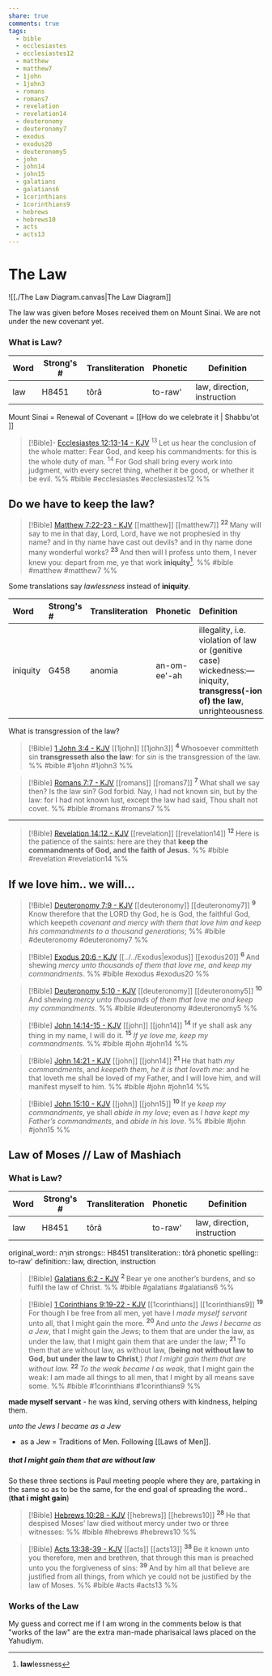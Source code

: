 ```yaml
---
share: true
comments: true
tags:
  - bible
  - ecclesiastes
  - ecclesiastes12
  - matthew
  - matthew7
  - 1john
  - 1john3
  - romans
  - romans7
  - revelation
  - revelation14
  - deuteronomy
  - deuteronomy7
  - exodus
  - exodus20
  - deuteronomy5
  - john
  - john14
  - john15
  - galatians
  - galatians6
  - 1corinthians
  - 1corinthians9
  - hebrews
  - hebrews10
  - acts
  - acts13
---
```



# The Law

![[./The Law Diagram.canvas|The Law Diagram]]


The law was given before Moses received them on Mount Sinai.
We are not under the new covenant yet.

### What is Law?

|Word|Strong's #|Transliteration|Phonetic|Definition|
|----|----|----|----|----|
|law|H8451|tôrâ|to-raw'|law, direction, instruction|

Mount Sinai = Renewal of Covenant = [[How do we celebrate it | Shabbu'ot ]]

> [!Bible]- [Ecclesiastes 12:13-14 - KJV](https://bible-api.com/ecc+12:13-14?translation=kjv) 
>  <sup> 13 </sup>Let us hear the conclusion of the whole matter: Fear God, and keep his commandments: for this is the whole duty of man. <sup> 14 </sup>For God shall bring every work into judgment, with every secret thing, whether it be good, or whether it be evil.
> %% #bible #ecclesiastes #ecclesiastes12 %%

## Do we have to keep the law?

> [!Bible] [Matthew 7:22-23 - KJV](https://bible-api.com/matt+7:22-23?translation=kjv) [[matthew]] [[matthew7]]
>  <sup> **22** </sup>Many will say to me in that day, Lord, Lord, have we not prophesied in thy name? and in thy name have cast out devils? and in thy name done many wonderful works? <sup> **23** </sup>And then will I profess unto them, I never knew you: depart from me, ye that work **iniquity**[^1].
 %% #bible #matthew #matthew7 %%

Some translations say *lawlessness* instead of **iniquity**.

| Word     | Strong's # | Transliteration                                                                                                          | Phonetic     | Definition                                                                                                                 |
|:---------|:-----------|:-------------------------------------------------------------------------------------------------------------------------|:-------------|:---------------------------------------------------------------------------------------------------------------------------|
| iniquity | G458       | anomia | an-om-ee'-ah | illegality, i.e. violation of law or (genitive case) wickedness:—iniquity,  **transgress(-ion of) the law**, unrighteousness. |  

What is transgression of the law? 

> [!Bible] [1 John 3:4 - KJV](https://bible-api.com/1john+3:4?translation=kjv) [[1john]] [[1john3]]
>  <sup> **4** </sup>Whosoever committeth sin **transgresseth also the law**: for *sin* is the transgression of the law.
 %% #bible #1john #1john3 %%

> [!Bible] [Romans 7:7 - KJV](https://bible-api.com/romans+7:7?translation=kjv) [[romans]] [[romans7]]
>  <sup> **7** </sup>What shall we say then? Is the law sin? God forbid. Nay, I had not known sin, but by the law: for I had not known lust, except the law had said, Thou shalt not covet.
 %% #bible #romans #romans7 %%



---

> [!Bible] [Revelation 14:12 - KJV](https://bible-api.com/rev+14:12?translation=kjv) [[revelation]] [[revelation14]]
>  <sup> **12** </sup>Here is the patience of the saints: here are they that **keep the commandments of God, and the faith of Jesus.**
 %% #bible #revelation #revelation14 %%


## If we love him.. we will...

> [!Bible] [Deuteronomy 7:9 - KJV](https://bible-api.com/deut+7:9?translation=kjv) [[deuteronomy]] [[deuteronomy7]]
>  <sup> **9** </sup>Know therefore that the LORD thy God, he is God, the faithful God, which keepeth *covenant and mercy with them that love him and keep his commandments to a thousand generations*;
 %% #bible #deuteronomy #deuteronomy7 %%


> [!Bible] [Exodus 20:6 - KJV](https://bible-api.com/exo+20:6?translation=kjv) [[../../Exodus|exodus]] [[exodus20]]
>  <sup> **6** </sup>And shewing *mercy unto thousands of them that love me, and keep my commandments*.
 %% #bible #exodus #exodus20 %%

> [!Bible] [Deuteronomy 5:10 - KJV](https://bible-api.com/deu+5:10?translation=kjv) [[deuteronomy]] [[deuteronomy5]]
>  <sup> **10** </sup>And shewing *mercy unto thousands of them that love me and keep my commandments*.
 %% #bible #deuteronomy #deuteronomy5 %%

> [!Bible] [John 14:14-15 - KJV](https://bible-api.com/john+14:14-15?translation=kjv) [[john]] [[john14]]
>  <sup> **14** </sup>If ye shall ask any thing in my name, I will do it. <sup> **15** </sup>*If ye love me, keep my commandments.*
 %% #bible #john #john14 %%

> [!Bible] [John 14:21 - KJV](https://bible-api.com/john+14:21?translation=kjv) [[john]] [[john14]]
>  <sup> **21** </sup>He that hath *my commandments*, and *keepeth them*, *he it is that loveth me*: and he that loveth me shall be loved of my Father, and I will love him, and will manifest myself to him.
 %% #bible #john #john14 %%

> [!Bible] [John 15:10 - KJV](https://bible-api.com/john+15:10?translation=kjv) [[john]] [[john15]]
>  <sup> **10** </sup>If ye *keep my commandments*, ye shall *abide in my love*; even as *I have kept my Father’s commandments*, and *abide in his love*.
 %% #bible #john #john15 %%

## Law of Moses // Law of Mashiach

### What is Law?

|Word|Strong's #|Transliteration|Phonetic|Definition|
|----|----|----|----|----|
|law|H8451|tôrâ|to-raw'|law, direction, instruction|


original_word:: תּוֹרָה
strongs:: H8451
transliteration:: tôrâ
phonetic spelling:: to-raw'
definition:: law, direction, instruction


> [!Bible] [Galatians 6:2 - KJV](https://bible-api.com/gal+6:2?translation=kjv)
>  <sup> **2** </sup>Bear ye one another’s burdens, and so fulfil the law of Christ.
 %% #bible #galatians #galatians6 %%



> [!Bible] [1 Corinthians 9:19-22 - KJV](https://bible-api.com/1corinthia+9:19-22?translation=kjv) [[1corinthians]] [[1corinthians9]]
>  <sup> **19** </sup>For though I be free from all men, yet have I *made myself servant* unto all, that I might gain the more. <sup> **20** </sup>And *unto the Jews I became as a Jew*, that I might gain the Jews; to them that are under the law, as under the law, that I might gain them that are under the law; <sup> **21** </sup>To them that are without law, as without law, (**being not without law to God, but under the law to Christ**,) *that I might gain them that are without law.* <sup> **22** </sup>*To the weak became I as weak*, that I might gain the weak: I am made all things to all men, that I might by all means save some.
 %% #bible #1corinthians #1corinthians9 %%

**made myself servant** - he was kind, serving others with kindness, helping them.

*unto the Jews I became as a Jew*
- as a Jew = Traditions of Men. Following [[Laws of Men]]. 

##### that I might gain them that are without law
So these three sections is Paul meeting people where they are, partaking in the same so as to be the same, for the end goal of spreading the word.. (**that i might gain**)



> [!Bible] [Hebrews 10:28 - KJV](https://bible-api.com/hebrews+10:28?translation=kjv) [[hebrews]] [[hebrews10]]
>  <sup> **28** </sup>He that despised Moses’ law died without mercy under two or three witnesses:
 %% #bible #hebrews #hebrews10 %%

> [!Bible] [Acts 13:38-39 - KJV](https://bible-api.com/act+13:38-39?translation=kjv) [[acts]] [[acts13]]
>  <sup> **38** </sup>Be it known unto you therefore, men and brethren, that through this man is preached unto you the forgiveness of sins: <sup> **39** </sup>And by him all that believe are justified from all things, from which ye could not be justified by the law of Moses.
 %% #bible #acts #acts13 %%


### Works of the Law
My guess and correct me if I am wrong in the comments below is that "works of the law" are the extra man-made pharisaical laws placed on the Yahudiym.







[^1]: **law**lessness
